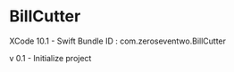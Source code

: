 #  BillCutter

XCode 10.1 - Swift
Bundle ID : com.zeroseventwo.BillCutter

v 0.1
    - Initialize project

